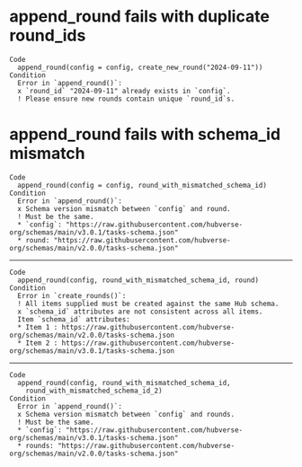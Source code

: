 # append_round fails with duplicate round_ids

    Code
      append_round(config = config, create_new_round("2024-09-11"))
    Condition
      Error in `append_round()`:
      x `round_id` "2024-09-11" already exists in `config`.
      ! Please ensure new rounds contain unique `round_id`s.

# append_round fails with schema_id mismatch

    Code
      append_round(config = config, round_with_mismatched_schema_id)
    Condition
      Error in `append_round()`:
      x Schema version mismatch between `config` and round.
      ! Must be the same.
      * `config`: "https://raw.githubusercontent.com/hubverse-org/schemas/main/v3.0.1/tasks-schema.json"
      * round: "https://raw.githubusercontent.com/hubverse-org/schemas/main/v2.0.0/tasks-schema.json"

---

    Code
      append_round(config, round_with_mismatched_schema_id, round)
    Condition
      Error in `create_rounds()`:
      ! All items supplied must be created against the same Hub schema.
      x `schema_id` attributes are not consistent across all items.
      Item `schema_id` attributes:
      * Item 1 : https://raw.githubusercontent.com/hubverse-org/schemas/main/v2.0.0/tasks-schema.json
      * Item 2 : https://raw.githubusercontent.com/hubverse-org/schemas/main/v3.0.1/tasks-schema.json

---

    Code
      append_round(config, round_with_mismatched_schema_id,
        round_with_mismatched_schema_id_2)
    Condition
      Error in `append_round()`:
      x Schema version mismatch between `config` and rounds.
      ! Must be the same.
      * `config`: "https://raw.githubusercontent.com/hubverse-org/schemas/main/v3.0.1/tasks-schema.json"
      * rounds: "https://raw.githubusercontent.com/hubverse-org/schemas/main/v2.0.0/tasks-schema.json"

